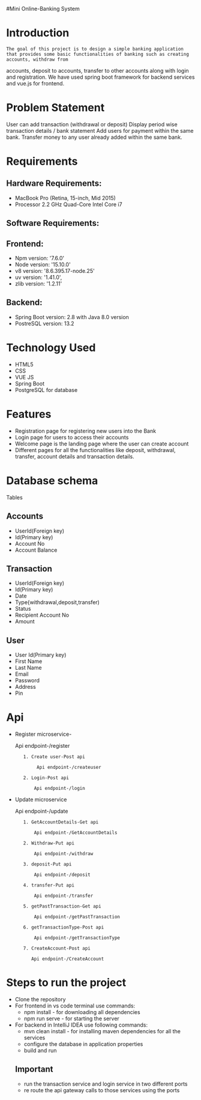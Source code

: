 #Mini Online-Banking System


# Introduction
	The goal of this project is to design a simple banking application that provides some basic functionalities of banking such as creating accounts, withdraw from
  accounts, deposit to accounts, transfer to other accounts along with login and registration. We have used spring boot framework for backend services and vue.js
  for frontend.

# Problem Statement

User can add transaction (withdrawal or deposit)
Display period wise transaction details / bank statement
Add users for payment within the same bank.
Transfer money to any user already added within the same bank.

# Requirements

## Hardware Requirements:

* MacBook Pro (Retina, 15-inch, Mid 2015)
* Processor 2.2 GHz Quad-Core Intel Core i7

## Software Requirements:

## Frontend:
* Npm version: '7.6.0'
* Node version: '15.10.0'
* v8 version: '8.6.395.17-node.25'
* uv version: '1.41.0',
* zlib version: '1.2.11'

## Backend:
* Spring Boot version: 2.8 with Java 8.0 version
* PostreSQL version: 13.2


# Technology Used
* HTML5
* CSS
* VUE JS
* Spring Boot
* PostgreSQL for database

# Features

* Registration page for registering new users into the Bank 
* Login page for users to access their accounts
* Welcome page is the landing page where the user can create account
* Different pages for all the functionalities like deposit, withdrawal, transfer, account details and transaction details.

# Database schema
Tables

## Accounts 
* UserId(Foreign key)
* Id(Primary key)
* Account No
* Account Balance

## Transaction
* UserId(Foreign key)
* Id(Primary key)
* Date
* Type{withdrawal,deposit,transfer)
* Status
* Recipient Account No
* Amount

## User
* User Id(Primary key)
* First Name
* Last Name
* Email
* Password
* Address
* Pin

# Api     
* Register microservice-

   Api endpoint-/register
   
         1. Create user-Post api
         
              Api endpoint-/createuser
              
         2. Login-Post api
         
             Api endpoint-/login
             
* Update microservice

    Api endpoint-/update
    
         1. GetAccountDetails-Get api
         
             Api endpoint-/GetAccountDetails
              
         2. Withdraw-Put api
         
             Api endpoint-/withdraw
             
         3. deposit-Put api
         
             Api endpoint-/deposit
             
         4. transfer-Put api
         
             Api endpoint-/transfer
              
         5. getPastTransaction-Get api
         
             Api endpoint-/getPastTransaction
         
         6. getTransactionType-Post api
         
             Api endpoint-/getTransactionType
            
         7. CreateAccount-Post api
          
            Api endpoint-/CreateAccount
      
# Steps to run the project

* Clone the repository
* For frontend in vs code terminal use commands: 
  * npm install - for downloading all dependencies
  * npm run serve - for starting the server
* For backend in IntelliJ IDEA use following commands:
  * mvn clean install - for installing maven dependencies for all the services
  * configure the database in application properties
  * build and run
  ## Important
  * run the transaction service and login service in two different ports
  * re route the api gateway calls to those services using the ports
  


      
          

      









